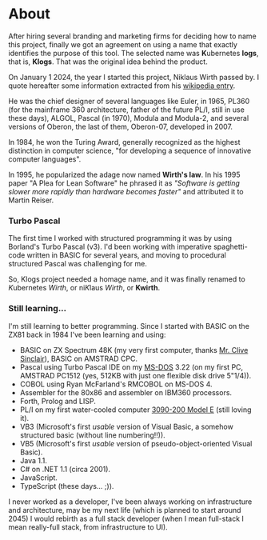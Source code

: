 # About
After hiring several branding and marketing firms for deciding how to name this project, finally we got an agreement on using a name that exactly identifies the purpose of this tool. The selected name was **K**ubernetes **logs**, that is, **Klogs**. That was the original idea behind the product.

On January 1 2024, the year I started this project, Niklaus Wirth passed by. I quote hereafter some information extracted from his [wikipedia entry](https://en.wikipedia.org/wiki/Niklaus_Wirth).

He was the chief designer of several languages like Euler, in 1965, PL360 (for the mainframe 360 architecture, father of the future PL/I, still in use these days), ALGOL, Pascal (in 1970), Modula and Modula-2, and several versions of Oberon, the last of them, Oberon-07, developed in 2007.

In 1984, he won the Turing Award, generally recognized as the highest distinction in computer science, "for developing a sequence of innovative computer languages".

In 1995, he popularized the adage now named **Wirth's law**. In his 1995 paper "A Plea for Lean Software" he phrased it as *"Software is getting slower more rapidly than hardware becomes faster"* and attributed it to Martin Reiser.

### Turbo Pascal
The first time I worked with structured programming it was by using Borland's Turbo Pascal (v3). I'd been working with imperative spaghetti-code written in BASIC for several years, and moving to procedural structured Pascal was challenging for me.

So, Klogs project needed a homage name, and it was finally renamed to *K*ubernetes *Wirth*, or ni*K*laus *Wirth*, or **Kwirth**.

### Still learning...
I'm still learning to better programming. Since I started with BASIC on the ZX81 back in 1984 I've been learning and using:

  - BASIC on ZX Spectrum 48K (my very first computer, thanks [Mr. Clive Sinclair](https://en.wikipedia.org/wiki/Clive_Sinclair)), BASIC on AMSTRAD CPC.
  - Pascal using Turbo Pascal IDE on my [MS-DOS](https://en.wikipedia.org/wiki/MS-DOS) 3.22 (on my first PC, AMSTRAD PC1512 (yes, 512KB with just one flexible disk drive 5"1/4)).
  - COBOL using Ryan McFarland's RMCOBOL on MS-DOS 4.
  - Assembler for the 80x86 and assembler on IBM360 processors.
  - Forth, Prolog and LISP.
  - PL/I on my first water-cooled computer [3090-200 Model E](https://en.wikipedia.org/wiki/IBM_3090) (still loving it).
  - VB3 (Microsoft's first *usable* version of Visual Basic, a somehow structured basic (without line numbering!!)).
  - VB5 (Microsoft's first *usable* version of pseudo-object-oriented Visual Basic).
  - Java 1.1.
  - C# on .NET 1.1 (circa 2001).
  - JavaScript.
  - TypeScript (these days... ;)).

I never worked as a developer, I've been always working on infrastructure and architecture, may be my next life (which is planned to start around 2045) I would rebirth as a full stack developer (when I mean full-stack I  mean really-full stack, from infrastructure to UI).
